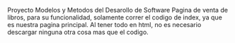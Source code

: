 Proyecto Modelos y Metodos del Desarollo de Software
Pagina de venta de libros, para su funcionalidad, solamente correr el codigo de index, ya que es nuestra pagina principal. Al tener todo en html, no es necesario descargar ninguna otra cosa mas que el codigo.
